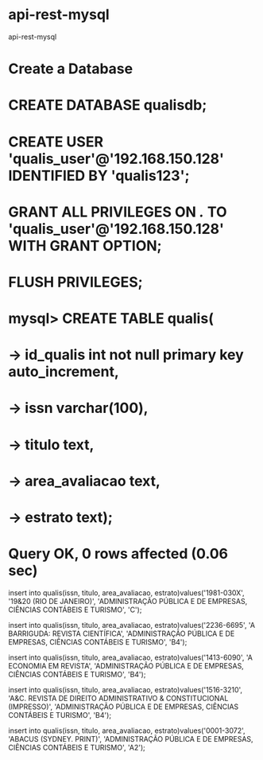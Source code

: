 # api-rest-mysql
api-rest-mysql


# Create a Database 

# CREATE DATABASE qualisdb;

# CREATE USER 'qualis_user'@'192.168.150.128' IDENTIFIED BY 'qualis123';

# GRANT ALL PRIVILEGES ON *.* TO 'qualis_user'@'192.168.150.128' WITH GRANT OPTION;

# FLUSH PRIVILEGES;

# mysql> CREATE TABLE qualis(
#    -> id_qualis int not null primary key auto_increment,
#    -> issn varchar(100),
#    -> titulo text,
#    -> area_avaliacao text,
#    -> estrato text);
# Query OK, 0 rows affected (0.06 sec)


insert into qualis(issn, titulo, area_avaliacao, estrato)values('1981-030X', '19&20 (RIO DE JANEIRO)', 'ADMINISTRAÇÃO PÚBLICA E DE EMPRESAS, CIÊNCIAS CONTÁBEIS E TURISMO', 'C');


insert into qualis(issn, titulo, area_avaliacao, estrato)values('2236-6695', 'A BARRIGUDA: REVISTA CIENTÍFICA', 'ADMINISTRAÇÃO PÚBLICA E DE EMPRESAS, CIÊNCIAS CONTÁBEIS E TURISMO', 'B4');

insert into qualis(issn, titulo, area_avaliacao, estrato)values('1413-6090', 'A ECONOMIA EM REVISTA', 'ADMINISTRAÇÃO PÚBLICA E DE EMPRESAS, CIÊNCIAS CONTÁBEIS E TURISMO', 'B4');

insert into qualis(issn, titulo, area_avaliacao, estrato)values('1516-3210', 'A&C. REVISTA DE DIREITO ADMINISTRATIVO & CONSTITUCIONAL (IMPRESSO)', 'ADMINISTRAÇÃO PÚBLICA E DE EMPRESAS, CIÊNCIAS CONTÁBEIS E TURISMO', 'B4');

insert into qualis(issn, titulo, area_avaliacao, estrato)values('0001-3072', 'ABACUS (SYDNEY. PRINT)', 'ADMINISTRAÇÃO PÚBLICA E DE EMPRESAS, CIÊNCIAS CONTÁBEIS E TURISMO', 'A2');
